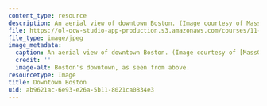 ```yaml
---
content_type: resource
description: An aerial view of downtown Boston. (Image courtesy of MassGIS.)
file: https://ol-ocw-studio-app-production.s3.amazonaws.com/courses/11-501-introduction-to-technology-and-cities-fall-2002/ab9621ac6e93e26a5b118021ca0834e3_11-501f02.jpg
file_type: image/jpeg
image_metadata:
  caption: An aerial view of downtown Boston. (Image courtesy of [MassGIS](http://www.mass.gov/mgis/).)
  credit: ''
  image-alt: Boston's downtown, as seen from above.
resourcetype: Image
title: Downtown Boston
uid: ab9621ac-6e93-e26a-5b11-8021ca0834e3
---
```

